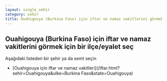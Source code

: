 ```yaml
---
layout: single_sehir
category: sehir
title: Ouahigouya (Burkina Faso) için iftar ve namaz vakitlerini görmek için bir ilçe/eyalet seç
---
```



## Ouahigouya (Burkina Faso) için iftar ve namaz vakitlerini görmek için bir ilçe/eyalet seç

Aşağıdaki listeden bir şehir ya da semt seçin


* [Ouahigouya için iftar ve namaz vakitleri](/iftar.html?sehir=Ouahigouya&ulke=Burkina Faso&state=Ouahigouya)
